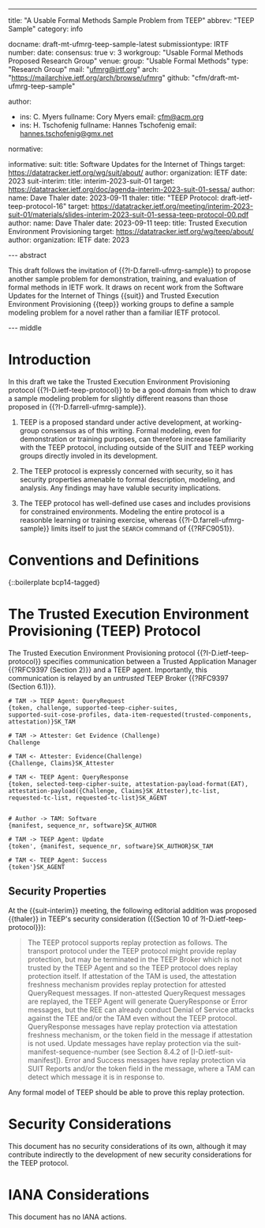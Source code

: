 ---
title: "A Usable Formal Methods Sample Problem from TEEP"
abbrev: "TEEP Sample"
category: info

docname: draft-mt-ufmrg-teep-sample-latest
submissiontype: IRTF
number:
date:
consensus: true
v: 3
workgroup: "Usable Formal Methods Proposed Research Group"
venue:
  group: "Usable Formal Methods"
  type: "Research Group"
  mail: "ufmrg@irtf.org"
  arch: "https://mailarchive.ietf.org/arch/browse/ufmrg"
  github: "cfm/draft-mt-ufmrg-teep-sample"

author:
 - ins: C. Myers
   fullname: Cory Myers
   email: cfm@acm.org
 - ins: H. Tschofenig
   fullname: Hannes Tschofenig
   email: hannes.tschofenig@gmx.net

normative:

informative:
  suit:
    title: Software Updates for the Internet of Things
    target: https://datatracker.ietf.org/wg/suit/about/
    author:
      organization: IETF
    date: 2023
  suit-interim:
    title: interim-2023-suit-01
    target: https://datatracker.ietf.org/doc/agenda-interim-2023-suit-01-sessa/
    author:
      name: Dave Thaler
    date: 2023-09-11
  thaler:
    title: "TEEP Protocol: draft-ietf-teep-protocol-16"
    target: https://datatracker.ietf.org/meeting/interim-2023-suit-01/materials/slides-interim-2023-suit-01-sessa-teep-protocol-00.pdf
    author:
      name: Dave Thaler
    date: 2023-09-11
  teep:
    title: Trusted Execution Environment Provisioning
    target: https://datatracker.ietf.org/wg/teep/about/
    author:
      organization: IETF
    date: 2023

--- abstract

This draft follows the invitation of {{?I-D.farrell-ufmrg-sample}} to propose
another sample problem for demonstration, training, and evaluation of formal
methods in IETF work.  It draws on recent work from the Software Updates for the
Internet of Things {{suit}} and Trusted Execution Environment Provisioning
{{teep}} working groups to define a sample modeling problem for a novel rather
than a familiar IETF protocol.


--- middle

# Introduction

In this draft we take the Trusted Execution Environment Provisioning protocol
{{?I-D.ietf-teep-protocol}} to be a good domain from which to draw a sample
modeling problem for slightly different reasons than those proposed in
{{?I-D.farrell-ufmrg-sample}}.

1. TEEP is a proposed standard under active development, at working-group
   consensus as of this writing.  Formal modeling, even for demonstration or
   training purposes, can therefore increase familiarity with the TEEP protocol,
   including outside of the SUIT and TEEP working groups directly involed in its
   development.

2. The TEEP protocol is expressly concerned with security, so it has security
   properties amenable to formal description, modeling, and analysis.  Any
   findings may have valuble security implications.

3. The TEEP protocol has well-defined use cases and includes provisions for
   constrained environments.  Modeling the entire protocol is a reasonble
   learning or training exercise, whereas {{?I-D.farrell-ufmrg-sample}}
   limits itself to just the `SEARCH` command of {{?RFC9051}}.


# Conventions and Definitions

{::boilerplate bcp14-tagged}


# The Trusted Execution Environment Provisioning (TEEP) Protocol

The Trusted Execution Environment Provisioning protocol
{{?I-D.ietf-teep-protocol}} specifies communication between a Trusted
Application Manager {{?RFC9397 (Section 2)}} and a TEEP agent.  Importantly,
this communication is relayed by an *untrusted* TEEP Broker {{?RFC9397 (Section
6.1)}}.

~~~
# TAM -> TEEP Agent: QueryRequest
{token, challenge, supported-teep-cipher-suites,
supported-suit-cose-profiles, data-item-requested(trusted-components,
attestation)}SK_TAM

# TAM -> Attester: Get Evidence (Challenge)
Challenge

# TAM <- Attester: Evidence(Challenge)
{Challenge, Claims}SK_Attester

# TAM <- TEEP Agent: QueryResponse
{token, selected-teep-cipher-suite, attestation-payload-format(EAT),
attestation-payload({Challenge, Claims}SK_Attester),tc-list,
requested-tc-list, requested-tc-list}SK_AGENT


# Author -> TAM: Software
{manifest, sequence_nr, software}SK_AUTHOR

# TAM -> TEEP Agent: Update
{token', {manifest, sequence_nr, software}SK_AUTHOR}SK_TAM

# TAM <- TEEP Agent: Success
{token'}SK_AGENT
~~~

## Security Properties

At the {{suit-interim}} meeting, the following editorial addition was proposed
{{thaler}} in TEEP's security consideration ({{Section 10 of
?I-D.ietf-teep-protocol}}):

>  The TEEP protocol supports replay protection as follows. The transport
> protocol under the TEEP protocol might provide replay protection, but may be
> terminated in the TEEP Broker which is not trusted by the TEEP Agent and so the
> TEEP protocol does replay protection itself. If attestation of the TAM is used,
> the attestation freshness mechanism provides replay protection for attested
> QueryRequest messages. If non-attested QueryRequest messages are replayed, the
> TEEP Agent will generate QueryResponse or Error messages, but the REE can
> already conduct Denial of Service attacks against the TEE and/or the TAM even
> without the TEEP protocol. QueryResponse messages have replay protection via
> attestation freshness mechanism, or the token field in the message if
> attestation is not used. Update messages have replay protection via the
> suit-manifest-sequence-number (see Section 8.4.2 of [I-D.ietf-suit-manifest]).
> Error and Success messages have replay protection via SUIT Reports and/or the
> token field in the message, where a TAM can detect which message it is in
> response to.

Any formal model of TEEP should be able to prove this replay protection.


# Security Considerations

This document has no security considerations of its own, although it may
contribute indirectly to the development of new security considerations
for the TEEP protocol.


# IANA Considerations

This document has no IANA actions.
